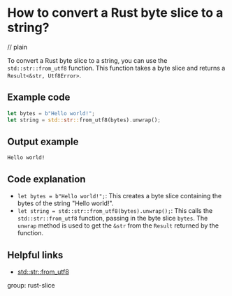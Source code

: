 # How to convert a Rust byte slice to a string?
// plain

To convert a Rust byte slice to a string, you can use the `std::str::from_utf8` function. This function takes a byte slice and returns a `Result<&str, Utf8Error>`.

## Example code

```rust
let bytes = b"Hello world!";
let string = std::str::from_utf8(bytes).unwrap();
```

## Output example

```
Hello world!
```

## Code explanation

- `let bytes = b"Hello world!";`: This creates a byte slice containing the bytes of the string "Hello world!".
- `let string = std::str::from_utf8(bytes).unwrap();`: This calls the `std::str::from_utf8` function, passing in the byte slice `bytes`. The `unwrap` method is used to get the `&str` from the `Result` returned by the function.

## Helpful links
- [std::str::from_utf8](https://doc.rust-lang.org/std/str/fn.from_utf8.html)

group: rust-slice